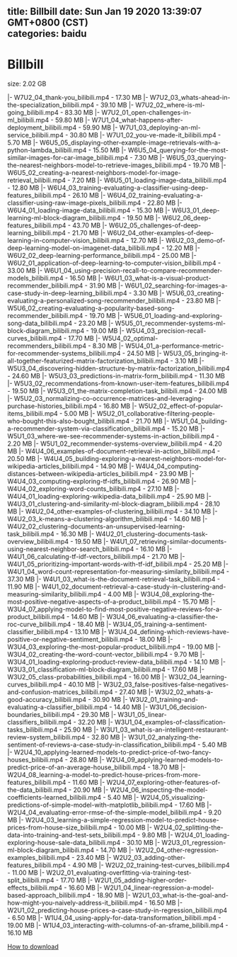 
title: Billbill
date: Sun Jan 19 2020 13:39:07 GMT+0800 (CST)    
categories: baidu
---

# Billbill
size: 2.02 GB
 
 
|- W7U2_04_thank-you_bilibili.mp4 - 17.30 MB
|- W7U2_03_whats-ahead-in-the-specialization_bilibili.mp4 - 39.10 MB
|- W7U2_02_where-is-ml-going_bilibili.mp4 - 83.30 MB
|- W7U2_01_open-challenges-in-ml_bilibili.mp4 - 59.80 MB
|- W7U1_04_what-happens-after-deployment_bilibili.mp4 - 59.90 MB
|- W7U1_03_deploying-an-ml-service_bilibili.mp4 - 30.80 MB
|- W7U1_02_you-ve-made-it_bilibili.mp4 - 5.70 MB
|- W6U5_05_displaying-other-example-image-retrievals-with-a-python-lambda_bilibili.mp4 - 15.50 MB
|- W6U5_04_querying-for-the-most-similar-images-for-car-image_bilibili.mp4 - 7.30 MB
|- W6U5_03_querying-the-nearest-neighbors-model-to-retrieve-images_bilibili.mp4 - 19.70 MB
|- W6U5_02_creating-a-nearest-neighbors-model-for-image-retrieval_bilibili.mp4 - 7.20 MB
|- W6U5_01_loading-image-data_bilibili.mp4 - 12.80 MB
|- W6U4_03_training-evaluating-a-classifier-using-deep-features_bilibili.mp4 - 26.10 MB
|- W6U4_02_training-evaluating-a-classifier-using-raw-image-pixels_bilibili.mp4 - 22.80 MB
|- W6U4_01_loading-image-data_bilibili.mp4 - 15.30 MB
|- W6U3_01_deep-learning-ml-block-diagram_bilibili.mp4 - 19.50 MB
|- W6U2_06_deep-features_bilibili.mp4 - 43.70 MB
|- W6U2_05_challenges-of-deep-learning_bilibili.mp4 - 21.70 MB
|- W6U2_04_other-examples-of-deep-learning-in-computer-vision_bilibili.mp4 - 12.70 MB
|- W6U2_03_demo-of-deep-learning-model-on-imagenet-data_bilibili.mp4 - 12.20 MB
|- W6U2_02_deep-learning-performance_bilibili.mp4 - 25.00 MB
|- W6U2_01_application-of-deep-learning-to-computer-vision_bilibili.mp4 - 33.00 MB
|- W6U1_04_using-precision-recall-to-compare-recommender-models_bilibili.mp4 - 16.50 MB
|- W6U1_03_what-is-a-visual-product-recommender_bilibili.mp4 - 31.90 MB
|- W6U1_02_searching-for-images-a-case-study-in-deep-learning_bilibili.mp4 - 3.30 MB
|- W5U6_03_creating-evaluating-a-personalized-song-recommender_bilibili.mp4 - 23.80 MB
|- W5U6_02_creating-evaluating-a-popularity-based-song-recommender_bilibili.mp4 - 19.70 MB
|- W5U6_01_loading-and-exploring-song-data_bilibili.mp4 - 23.20 MB
|- W5U5_01_recommender-systems-ml-block-diagram_bilibili.mp4 - 19.00 MB
|- W5U4_03_precision-recall-curves_bilibili.mp4 - 17.70 MB
|- W5U4_02_optimal-recommenders_bilibili.mp4 - 8.30 MB
|- W5U4_01_a-performance-metric-for-recommender-systems_bilibili.mp4 - 24.50 MB
|- W5U3_05_bringing-it-all-together-featurized-matrix-factorization_bilibili.mp4 - 3.10 MB
|- W5U3_04_discovering-hidden-structure-by-matrix-factorization_bilibili.mp4 - 24.60 MB
|- W5U3_03_predictions-in-matrix-form_bilibili.mp4 - 11.30 MB
|- W5U3_02_recommendations-from-known-user-item-features_bilibili.mp4 - 19.50 MB
|- W5U3_01_the-matrix-completion-task_bilibili.mp4 - 24.00 MB
|- W5U2_03_normalizing-co-occurrence-matrices-and-leveraging-purchase-histories_bilibili.mp4 - 16.80 MB
|- W5U2_02_effect-of-popular-items_bilibili.mp4 - 5.00 MB
|- W5U2_01_collaborative-filtering-people-who-bought-this-also-bought_bilibili.mp4 - 21.70 MB
|- W5U1_04_building-a-recommender-system-via-classification_bilibili.mp4 - 15.20 MB
|- W5U1_03_where-we-see-recommender-systems-in-action_bilibili.mp4 - 2.20 MB
|- W5U1_02_recommender-systems-overview_bilibili.mp4 - 4.20 MB
|- W4U4_06_examples-of-document-retrieval-in-action_bilibili.mp4 - 20.50 MB
|- W4U4_05_building-exploring-a-nearest-neighbors-model-for-wikipedia-articles_bilibili.mp4 - 14.90 MB
|- W4U4_04_computing-distances-between-wikipedia-articles_bilibili.mp4 - 23.90 MB
|- W4U4_03_computing-exploring-tf-idfs_bilibili.mp4 - 26.90 MB
|- W4U4_02_exploring-word-counts_bilibili.mp4 - 27.10 MB
|- W4U4_01_loading-exploring-wikipedia-data_bilibili.mp4 - 25.90 MB
|- W4U3_01_clustering-and-similarity-ml-block-diagram_bilibili.mp4 - 28.10 MB
|- W4U2_04_other-examples-of-clustering_bilibili.mp4 - 34.10 MB
|- W4U2_03_k-means-a-clustering-algorithm_bilibili.mp4 - 14.60 MB
|- W4U2_02_clustering-documents-an-unsupervised-learning-task_bilibili.mp4 - 16.30 MB
|- W4U2_01_clustering-documents-task-overview_bilibili.mp4 - 19.50 MB
|- W4U1_07_retrieving-similar-documents-using-nearest-neighbor-search_bilibili.mp4 - 16.10 MB
|- W4U1_06_calculating-tf-idf-vectors_bilibili.mp4 - 21.70 MB
|- W4U1_05_prioritizing-important-words-with-tf-idf_bilibili.mp4 - 25.20 MB
|- W4U1_04_word-count-representation-for-measuring-similarity_bilibili.mp4 - 37.30 MB
|- W4U1_03_what-is-the-document-retrieval-task_bilibili.mp4 - 11.90 MB
|- W4U1_02_document-retrieval-a-case-study-in-clustering-and-measuring-similarity_bilibili.mp4 - 4.00 MB
|- W3U4_08_exploring-the-most-positive-negative-aspects-of-a-product_bilibili.mp4 - 15.70 MB
|- W3U4_07_applying-model-to-find-most-positive-negative-reviews-for-a-product_bilibili.mp4 - 14.60 MB
|- W3U4_06_evaluating-a-classifier-the-roc-curve_bilibili.mp4 - 18.40 MB
|- W3U4_05_training-a-sentiment-classifier_bilibili.mp4 - 13.10 MB
|- W3U4_04_defining-which-reviews-have-positive-or-negative-sentiment_bilibili.mp4 - 18.00 MB
|- W3U4_03_exploring-the-most-popular-product_bilibili.mp4 - 19.00 MB
|- W3U4_02_creating-the-word-count-vector_bilibili.mp4 - 9.70 MB
|- W3U4_01_loading-exploring-product-review-data_bilibili.mp4 - 14.10 MB
|- W3U3_01_classification-ml-block-diagram_bilibili.mp4 - 17.60 MB
|- W3U2_05_class-probabilities_bilibili.mp4 - 16.00 MB
|- W3U2_04_learning-curves_bilibili.mp4 - 40.10 MB
|- W3U2_03_false-positives-false-negatives-and-confusion-matrices_bilibili.mp4 - 27.40 MB
|- W3U2_02_whats-a-good-accuracy_bilibili.mp4 - 30.90 MB
|- W3U2_01_training-and-evaluating-a-classifier_bilibili.mp4 - 14.40 MB
|- W3U1_06_decision-boundaries_bilibili.mp4 - 29.30 MB
|- W3U1_05_linear-classifiers_bilibili.mp4 - 32.20 MB
|- W3U1_04_examples-of-classification-tasks_bilibili.mp4 - 25.90 MB
|- W3U1_03_what-is-an-intelligent-restaurant-review-system_bilibili.mp4 - 32.80 MB
|- W3U1_02_analyzing-the-sentiment-of-reviews-a-case-study-in-classification_bilibili.mp4 - 5.40 MB
|- W2U4_10_applying-learned-models-to-predict-price-of-two-fancy-houses_bilibili.mp4 - 28.80 MB
|- W2U4_09_applying-learned-models-to-predict-price-of-an-average-house_bilibili.mp4 - 18.70 MB
|- W2U4_08_learning-a-model-to-predict-house-prices-from-more-features_bilibili.mp4 - 11.60 MB
|- W2U4_07_exploring-other-features-of-the-data_bilibili.mp4 - 20.90 MB
|- W2U4_06_inspecting-the-model-coefficients-learned_bilibili.mp4 - 5.40 MB
|- W2U4_05_visualizing-predictions-of-simple-model-with-matplotlib_bilibili.mp4 - 17.60 MB
|- W2U4_04_evaluating-error-rmse-of-the-simple-model_bilibili.mp4 - 9.20 MB
|- W2U4_03_learning-a-simple-regression-model-to-predict-house-prices-from-house-size_bilibili.mp4 - 10.00 MB
|- W2U4_02_splitting-the-data-into-training-and-test-sets_bilibili.mp4 - 9.80 MB
|- W2U4_01_loading-exploring-house-sale-data_bilibili.mp4 - 30.10 MB
|- W2U3_01_regression-ml-block-diagram_bilibili.mp4 - 14.70 MB
|- W2U2_04_other-regression-examples_bilibili.mp4 - 23.40 MB
|- W2U2_03_adding-other-features_bilibili.mp4 - 4.90 MB
|- W2U2_02_training-test-curves_bilibili.mp4 - 11.00 MB
|- W2U2_01_evaluating-overfitting-via-training-test-split_bilibili.mp4 - 17.70 MB
|- W2U1_05_adding-higher-order-effects_bilibili.mp4 - 16.60 MB
|- W2U1_04_linear-regression-a-model-based-approach_bilibili.mp4 - 18.90 MB
|- W2U1_03_what-is-the-goal-and-how-might-you-naively-address-it_bilibili.mp4 - 16.50 MB
|- W2U1_02_predicting-house-prices-a-case-study-in-regression_bilibili.mp4 - 6.50 MB
|- W1U4_04_using-apply-for-data-transformation_bilibili.mp4 - 19.00 MB
|- W1U4_03_interacting-with-columns-of-an-sframe_bilibili.mp4 - 16.10 MB

[How to download](https://bpcam.bemobtrk.com/go/2ceec3aa-1ca2-46d6-b9ff-aaa5c184517c?jno=1006)